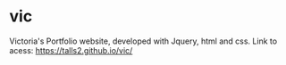 # vic
Victoria's Portfolio website, developed with Jquery, html and css.
Link to acess:  https://talls2.github.io/vic/
